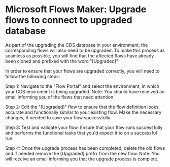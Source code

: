 # Microsoft Flows Maker: Upgrade flows to connect to upgraded database

As part of the upgrading the CDS database in your environment, the corresponding flows will also need to be upgraded. To make this process as seamless as possible, you will find that the affected flows have already been cloned and prefixed with the word "[Upgraded]"

In order to ensure that your flows are upgraded correctly, you will need to follow the following steps: 

Step 1: Navigate to the "Flow Portal" and select the environment, in which your CDS enviroment is being upgraded. 
Note: You should have received an email informing you of the flows that need attention. 

Step 2: Edit the "[Upgraded]" flow to ensure that the flow definition looks accurate and functionally similar to your existing flow.
Make the necessary changes, if needed to save your flow successfully. 

Step 3: Test and validate your flow. Ensure that your flow runs successfully and performs the functional tasks that you'd expect it to on a successful run. 

Step 4: Once the upgrade process has been completed, delete the old flows and if needed remove the [Upgraded] prefix from the new flow. 
Note: You will receive an email informing you that the upgrade process is complete. 
